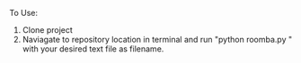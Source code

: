 To Use:
1. Clone project 
2. Naviagate to repository location in terminal and run "python roomba.py <filename>" with your desired text file as filename.







